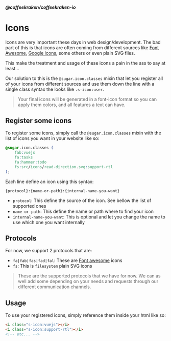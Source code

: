 <!--
/**
 * @name            Icons
 * @namespace       doc.css
 * @type            Markdown
 * @platform        md
 * @status          stable
 * @menu            Documentation / CSS           /doc/css/icons
 *
 * @since           2.0.0
 * @author    Olivier Bossel <olivier.bossel@gmail.com> (https://coffeekraken.io)
 */
-->

<!-- image -->

<!-- header -->
##### @coffeekraken/coffeekraken-io



# Icons

Icons are very important these days in web design/development. The bad part of this is that icons are often coming from different sources like [Font Awesome](https://fontawesome.com/), [Google icons](https://fonts.google.com/icons), some others or even plain SVG files.

This make the treatment and usage of these icons a pain in the ass to say at least...

Our solution to this is the `@sugar.icon.classes` mixin that let you register all of your icons from different sources and use them down the line with a single class syntax the looks like `.s-icon:user`.

> Your final icons will be generated in a font-icon format so you can apply them colors, and all features a text can have.

## Register some icons

To register some icons, simply call the `@sugar.icon.classes` mixin with the list of icons you want in your website like so:

```css
@sugar.icon.classes (
    fab:vuejs
    fa:tasks
    fa:hammer:todo
    fs:src/icons/read-direction.svg:support-rtl
);

```


Each line define an icon using this syntax:

`{protocol}:{name-or-path}:{internal-name-you-want}`

- `protocol`: This define the source of the icon. See bellow the list of supported ones
- `name-or-path`: This define the name or path where to find your icon
- `internal-name-you-want`: This is optional and let you change the name to use which one you want internally

## Protocols

For now, we support 2 protocols that are:

- `fa|fab|fas|fad|fal`: These are [Font awesome](https://fontawesome.com) icons
- `fs`: This is `filesystem` plain SVG icons

> These are the supported protocols that we have for now. We can as well add some depending on your needs and requests through our different communication channels.


## Usage

To use your registered icons, simply reference them inside your html like so:

```html
<i class="s-icon:vuejs"></i>
<i class="s-icon:support-rtl"></i>
<!-- etc... -->

```

